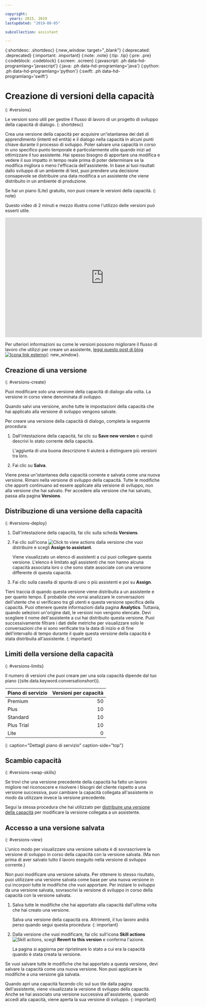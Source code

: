 ```yaml
---

copyright:
  years: 2015, 2019
lastupdated: "2019-08-05"

subcollection: assistant

---
```


{:shortdesc: .shortdesc}
{:new_window: target="_blank"}
{:deprecated: .deprecated}
{:important: .important}
{:note: .note}
{:tip: .tip}
{:pre: .pre}
{:codeblock: .codeblock}
{:screen: .screen}
{:javascript: .ph data-hd-programlang='javascript'}
{:java: .ph data-hd-programlang='java'}
{:python: .ph data-hd-programlang='python'}
{:swift: .ph data-hd-programlang='swift'}

# Creazione di versioni della capacità
{: #versions}

Le versioni sono utili per gestire il flusso di lavoro di un progetto di sviluppo della capacità di dialogo.
{: shortdesc}

Crea una versione della capacità per acquisire un'istantanea dei dati di apprendimento (intenti ed entità) e il dialogo nella capacità in alcuni punti chiave durante il processo di sviluppo. Poter salvare una capacità in corso in uno specifico punto temporale è particolarmente utile quando inizi ad ottimizzare il tuo assistente. Hai spesso bisogno di apportare una modifica e vedere il suo impatto in tempo reale prima di poter determinare se la modifica migliora o meno l'efficacia dell'assistente. In base ai tuoi risultati dallo sviluppo di un ambiente di test, puoi prendere una decisione consapevole se distribuire una data modifica a un assistente che viene distribuito in un ambiente di produzione.

Se hai un piano (Lite) gratuito, non puoi creare le versioni della capacità.
{: note}

Questo video di 2 minuti e mezzo illustra come l'utilizzo delle versioni può esserti utile.

<iframe class="embed-responsive-item" id="youtubeplayer" title="Creazione delle versioni della capacità" type="text/html" width="640" height="390" src="https://www.youtube.com/embed/FDolnBxvcZ8" frameborder="0" webkitallowfullscreen mozallowfullscreen allowfullscreen> </iframe>

Per ulteriori informazioni su come le versioni possono migliorare il flusso di lavoro che utilizzi per creare un assistente, [leggi questo post di blog ![Icona link esterno](../../icons/launch-glyph.svg "Icona link esterno")](https://medium.com/ibm-watson/watson-assistant-versions-announcement-d60869b1f5f){: new_window}.

## Creazione di una versione
{: #versions-create}

Puoi modificare solo una versione della capacità di dialogo alla volta. La versione in corso viene denominata *di sviluppo*.

Quando salvi una versione, anche tutte le impostazioni della capacità che hai applicato alla versione di sviluppo vengono salvate.

Per creare una versione della capacità di dialogo, completa la seguente procedura:

1.  Dall'intestazione della capacità, fai clic su **Save new version** e quindi descrivi lo stato corrente della capacità.

    L'aggiunta di una buona descrizione ti aiuterà a distinguere più versioni tra loro.

1.  Fai clic su **Salva**.

Viene presa un'istantanea della capacità corrente e salvata come una nuova versione. Rimani nella versione di sviluppo della capacità. Tutte le modifiche che apporti continuano ad essere applicate alla versione di sviluppo, non alla versione che hai salvato. Per accedere alla versione che hai salvato, passa alla pagina **Versions**.

## Distribuzione di una versione della capacità
{: #versions-deploy}

1.  Dall'intestazione della capacità, fai clic sulla scheda **Versions**.
1.  Fai clic sull'icona ![Click to view actions](images/kebab-react.png) dalla versione che vuoi distribuire e scegli **Assign to assistant**.

    Viene visualizzato un elenco di assistenti a cui puoi collegare questa versione. L'elenco è limitato agli assistenti che non hanno alcuna capacità associata loro o che sono state associate con una versione differente di questa capacità.
1.  Fai clic sulla casella di spunta di uno o più assistenti e poi su **Assign**.

Tieni traccia di quando questa versione viene distribuita a un assistente e per quanto tempo. È probabile che vorrai analizzare le conversazioni dell'utente che si verificano tra gli utenti e questa versione specifica della capacità. Puoi ottenere queste informazioni dalla pagina **Analytics**. Tuttavia, quando selezioni un'origine dati, le versioni non vengono elencate. Devi scegliere il nome dell'assistente a cui hai distribuito questa versione. Puoi successivamente filtrare i dati delle metriche per visualizzare solo le conversazioni che si sono verificate tra la data di inizio e di fine dell'intervallo di tempo durante il quale questa versione della capacità è stata distribuita all'assistente.
{: important}

## Limiti della versione della capacità
{: #versions-limits}

Il numero di versioni che puoi creare per una sola capacità dipende dal tuo piano {{site.data.keyword.conversationshort}}.

| Piano di servizio     | Versioni per capacità |
|------------------|-------------------:|
| Premium          |                 50 |
| Plus             |                 10 |
| Standard         |                 10 |
| Plus Trial       |                 10 |
| Lite             |                  0 |
{: caption="Dettagli piano di servizio" caption-side="top"}

## Scambio capacità
{: #versions-swap-skills}

Se trovi che una versione precedente della capacità ha fatto un lavoro migliore nel riconoscere e risolvere i bisogni del cliente rispetto a una versione successiva, puoi cambiare la capacità collegata all'assistente in modo da utilizzare invece la versione precedente.

Segui la stessa procedura che hai utilizzato per [distribuire una versione della capacità](#versions-deploy) per modificare la versione collegata a un assistente.

## Accesso a una versione salvata
{: #versions-view}

L'unico modo per visualizzare una versione salvata è di sovrascrivere la versione di sviluppo in corso della capacità con la versione salvata. (Ma non prima di aver salvato tutto il lavoro eseguito nella versione di sviluppo corrente.)

Non puoi modificare una versione salvata. Per ottenere lo stesso risultato, puoi utilizzare una versione salvata come base per una nuova versione in cui incorpori tutte le modifiche che vuoi apportare. Per iniziare lo sviluppo da una versione salvata, sovrascrivi la versione di sviluppo in corso della capacità con la versione salvata.

1.  Salva tutte le modifiche che hai apportato alla capacità dall'ultima volta che hai creato una versione.

    Salva una versione della capacità ora. Altrimenti, il tuo lavoro andrà perso quando segui questa procedura:
    {: important}

1.  Dalla versione che vuoi modificare, fai clic sull'icona **Skill actions** ![Skill actions](images/kebab-react.png), scegli **Revert to this version** e conferma l'azione.

    La pagina si aggiorna per ripristinare lo stato a cui era la capacità quando è stata creata la versione.

Se vuoi salvare tutte le modifiche che hai apportato a questa versione, devi salvare la capacità come una nuova versione. Non puoi applicare le modifiche a una versione già salvata.

Quando apri una capacità facendo clic sul suo tile dalla pagina dell'assistente, viene visualizzata la versione di sviluppo della capacità. Anche se hai associato una versione successiva all'assistente, quando accedi alla capacità, viene aperta la sua versione di sviluppo.
{: important}

